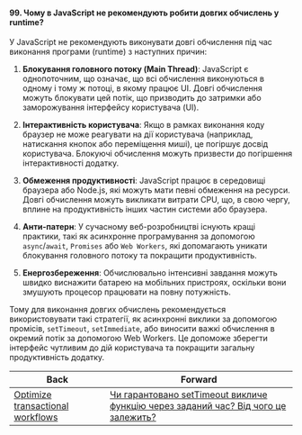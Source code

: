 #### 99. Чому в JavaScript не рекомендують робити довгих обчислень у runtime?

У JavaScript не рекомендують виконувати довгі обчислення під час виконання програми (runtime) з наступних причин:

1. **Блокування головного потоку (Main Thread)**: JavaScript є однопоточним, що означає, що всі обчислення виконуються в одному і тому ж потоці, в якому працює UI. Довгі обчислення можуть блокувати цей потік, що призводить до затримки або заморожування інтерфейсу користувача (UI).

2. **Інтерактивність користувача**: Якщо в рамках виконання коду браузер не може реагувати на дії користувача (наприклад, натискання кнопок або переміщення миші), це погіршує досвід користувача. Блокуючі обчислення можуть призвести до погіршення інтерактивності додатку.

3. **Обмеження продуктивності**: JavaScript працює в середовищі браузера або Node.js, які можуть мати певні обмеження на ресурси. Довгі обчислення можуть викликати витрати CPU, що, в свою чергу, вплине на продуктивність інших частин системи або браузера.

4. **Анти-патерн**: У сучасному веб-розробництві існують кращі практики, такі як асинхронне програмування за допомогою `async`/`await`, `Promises` або `Web Workers`, які допомагають уникати блокування головного потоку та покращити продуктивність.

5. **Енергозбереження**: Обчислювально інтенсивні завдання можуть швидко виснажити батарею на мобільних пристроях, оскільки вони змушують процесор працювати на повну потужність.

Тому для виконання довгих обчислень рекомендується використовувати такі стратегії, як асинхронні виклики за допомогою промісів, `setTimeout`, `setImmediate`, або виносити важкі обчислення в окремий потік за допомогою Web Workers. Це допоможе зберегти інтерфейс чутливим до дій користувача та покращити загальну продуктивність додатку.

| Back | Forward |
|---|---|
| [Optimize transactional workflows](/ua/middle/expressjs/optimizing-transactional-workflows.md)  | [Чи гарантовано setTimeout викличе функцію через заданий час? Від чого це залежить?](/ua/middle/javascript/is-it-guaranteed-that-settimeout-will-call-the-function-after-a-specified-time-what-does-this-depend-on.md) |